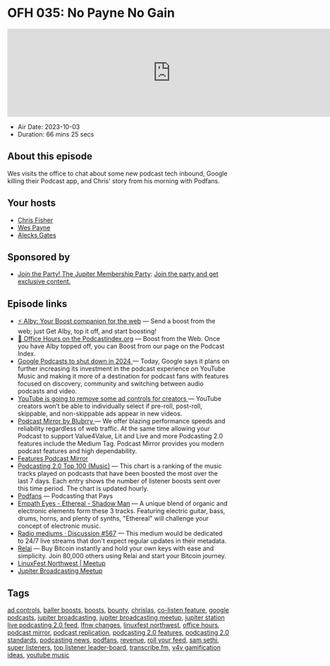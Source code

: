 # OFH 035: No Payne No Gain

<iframe src="https://player.fireside.fm/v2/MkcqFyfv+QDSHl351?theme=dark" width="740" height="200" frameborder="0" scrolling="no"></iframe>

* Air Date: 2023-10-03
* Duration: 66 mins 25 secs

## About this episode

Wes visits the office to chat about some new podcast tech inbound, Google killing their Podcast app, and Chris' story from his morning with Podfans.

## Your hosts
* [Chris Fisher](https://www.officehours.hair/hosts/chrislas)
* [Wes Payne](https://www.officehours.hair/hosts/wes)
* [Alecks Gates](https://www.officehours.hair/guests/agates)

## Sponsored by

  * [Join the Party! The Jupiter Membership Party](https://www.jupiter.party/): [Join the party and get exclusive content. ](https://www.jupiter.party/)



## Episode links

  * [⚡ Alby: Your Boost companion for the web](https://getalby.com/ "⚡ Alby: Your Boost companion for the web") — Send a boost from the web; just Get Alby, top it off, and start boosting!
  * [🎉 Office Hours on the Podcastindex.org](https://podcastindex.org/podcast/5341434 "🎉 Office Hours on the Podcastindex.org") — Boost from the Web. Once you have Alby topped off, you can Boost from our page on the Podcast Index.
  * [Google Podcasts to shut down in 2024 ](https://techcrunch.com/2023/09/26/google-podcasts-to-shut-down-in-2024-with-listeners-migrated-to-youtube-music/ "Google Podcasts to shut down in 2024 ") — Today, Google says it plans on further increasing its investment in the podcast experience on YouTube Music and making it more of a destination for podcast fans with features focused on discovery, community and switching between audio podcasts and video. 
  * [YouTube is going to remove some ad controls for creators ](https://www.theverge.com/2023/9/6/23862198/youtube-ad-controls-creators-remove "YouTube is going to remove some ad controls for creators ") — YouTube creators won’t be able to individually select if pre-roll, post-roll, skippable, and non-skippable ads appear in new videos.
  * [Podcast Mirror by Blubrry ](https://www.podcastmirror.com/ "Podcast Mirror by Blubrry ") — We offer blazing performance speeds and reliability regardless of web traffic. At the same time allowing your Podcast to support Value4Value, Lit and Live and more Podcasting 2.0 features include the Medium Tag. Podcast Mirror provides you modern podcast features and high dependability.
  * [Features Podcast Mirror ](https://www.podcastmirror.com/features/ "Features Podcast Mirror ")
  * [Podcasting 2.0 Top 100 (Music)](https://stats.podcastindex.org/v4vmusic.html "Podcasting 2.0 Top 100 \(Music\)") — This chart is a ranking of the music tracks played on podcasts that have been boosted the most over the last 7 days. Each entry shows the number of listener boosts sent over this time period. The chart is updated hourly. 
  * [Podfans](https://podfans.fm/ "Podfans") — Podcasting that Pays
  * [Empath Eyes - Ethereal - Shadow Man](https://lnbeats.com/album/db3d5116-4b47-56e4-acd3-ec56109c7f0e/aHR0cHM6Ly9tdXNpYy5iZWhpbmR0aGVzY2gzbTNzLmNvbS93cC1jb250ZW50L3VwbG9hZHMvRW1wYXRoJTIwRXllcy9FdGhlcmFsL0VtcGF0aCUyMEV5ZXMlMjAtJTIwU2hhZG93JTIwTWFuJTIwJTVCMzY5NTc1ODg3OSU1RC5tcDM "Empath Eyes - Ethereal - Shadow Man") — A unique blend of organic and electronic elements form these 3 tracks. Featuring electric guitar, bass, drums, horns, and plenty of synths, "Ethereal" will challenge your concept of electronic music.
  * [Radio mediums · Discussion #567](https://github.com/Podcastindex-org/podcast-namespace/discussions/567 "Radio mediums  · Discussion #567") — This medium would be dedicated to 24/7 live streams that don't expect regular updates in their  metadata.
  * [Relai](https://relai.app/ "Relai") — Buy Bitcoin instantly and hold your own keys with ease and simplicity. Join 80,000 others using Relai and start your Bitcoin journey.
  * [LinuxFest Northwest | Meetup](https://www.meetup.com/linuxfestnorthwest/ "LinuxFest Northwest | Meetup")
  * [Jupiter Broadcasting Meetup](https://www.meetup.com/linuxfestnorthwest/events/296110978/ "Jupiter Broadcasting Meetup")



## Tags

[ad controls](https://www.officehours.hair/tags/ad%20controls), [baller boosts](https://www.officehours.hair/tags/baller%20boosts), [boosts](https://www.officehours.hair/tags/boosts), [bounty](https://www.officehours.hair/tags/bounty), [chrislas](https://www.officehours.hair/tags/chrislas), [co-listen feature](https://www.officehours.hair/tags/co-listen%20feature), [google podcasts](https://www.officehours.hair/tags/google%20podcasts), [jupiter broadcasting](https://www.officehours.hair/tags/jupiter%20broadcasting), [jupiter broadcasting meetup](https://www.officehours.hair/tags/jupiter%20broadcasting%20meetup), [jupiter station live podcasting 2.0 feed](https://www.officehours.hair/tags/jupiter%20station%20live%20podcasting%202.0%20feed), [lfnw changes](https://www.officehours.hair/tags/lfnw%20changes), [linuxfest northwest](https://www.officehours.hair/tags/linuxfest%20northwest), [office hours](https://www.officehours.hair/tags/office%20hours), [podcast mirror](https://www.officehours.hair/tags/podcast%20mirror), [podcast replication](https://www.officehours.hair/tags/podcast%20replication), [podcasting 2.0 features](https://www.officehours.hair/tags/podcasting%202.0%20features), [podcasting 2.0 standards](https://www.officehours.hair/tags/podcasting%202.0%20standards), [podcasting news](https://www.officehours.hair/tags/podcasting%20news), [podfans](https://www.officehours.hair/tags/podfans), [revenue](https://www.officehours.hair/tags/revenue), [roll your feed](https://www.officehours.hair/tags/roll%20your%20feed), [sam sethi](https://www.officehours.hair/tags/sam%20sethi), [super listeners](https://www.officehours.hair/tags/super%20listeners), [top listener leader-board](https://www.officehours.hair/tags/top%20listener%20leader-board), [transcribe.fm](https://www.officehours.hair/tags/transcribe.fm), [v4v gamification ideas](https://www.officehours.hair/tags/v4v%20gamification%20ideas), [youtube music](https://www.officehours.hair/tags/youtube%20music)